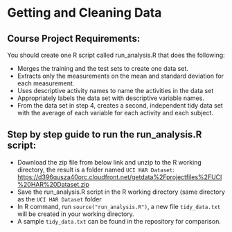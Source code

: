 # Getting and Cleaning Data

## Course Project Requirements:

You should create one R script called run_analysis.R that does the following: 
* Merges the training and the test sets to create one data set.
* Extracts only the measurements on the mean and standard deviation for each measurement. 
* Uses descriptive activity names to name the activities in the data set
* Appropriately labels the data set with descriptive variable names. 
* From the data set in step 4, creates a second, independent tidy data set with the average of each variable for each activity and each subject.

## Step by step guide to run the run_analysis.R script:

* Download the zip file from below link and unzip to the R working directory, the result is a folder named ```UCI HAR Dataset```:
https://d396qusza40orc.cloudfront.net/getdata%2Fprojectfiles%2FUCI%20HAR%20Dataset.zip 
* Save the run_analysis.R script in the R working directory (same directory as the ```UCI HAR Dataset``` folder
* In R command, run ```source("run_analysis.R")```, a new file ```tidy_data.txt``` will be created in your working directory.
* A sample ```tidy_data.txt``` can be found in the repository for comparison.
